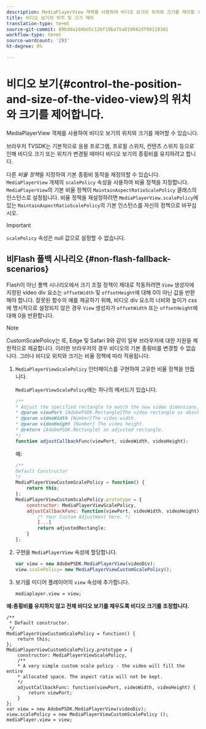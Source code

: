 ```yaml
---
description: MediaPlayerView 객체를 사용하여 비디오 보기의 위치와 크기를 제어할 수 있습니다.
title: 비디오 보기의 위치 및 크기 제어
translation-type: tm+mt
source-git-commit: 89bdda1d4bd5c126f19ba75a819942df901183d1
workflow-type: tm+mt
source-wordcount: '293'
ht-degree: 0%

---
```



# 비디오 보기{#control-the-position-and-size-of-the-video-view}의 위치와 크기를 제어합니다.

MediaPlayerView 객체를 사용하여 비디오 보기의 위치와 크기를 제어할 수 있습니다.

브라우저 TVSDK는 기본적으로 응용 프로그램, 프로필 스위치, 컨텐츠 스위치 등으로 인해 비디오 크기 또는 위치가 변경될 때마다 비디오 보기의 종횡비를 유지하려고 합니다.

다른 *비율 정책*&#x200B;을 지정하여 기본 종횡비 동작을 재정의할 수 있습니다. `MediaPlayerView` 개체의 `scalePolicy` 속성을 사용하여 비율 정책을 지정합니다. `MediaPlayerView`의 기본 비율 정책이 `MaintainAspectRatioScalePolicy` 클래스의 인스턴스로 설정됩니다. 비율 정책을 재설정하려면 `MediaPlayerView.scalePolicy`에 있는 `MaintainAspectRatioScalePolicy`의 기본 인스턴스를 자신의 정책으로 바꾸십시오.

>[!IMPORTANT]
>
>`scalePolicy` 속성은 null 값으로 설정할 수 없습니다.

## 비Flash 폴백 시나리오 {#non-flash-fallback-scenarios}

Flash이 아닌 폴백 시나리오에서 크기 조절 정책이 제대로 작동하려면 `View` 생성자에 지정된 video div 요소는 `offsetWidth` 및 `offsetHeight`에 대해 0이 아닌 값을 반환해야 합니다. 잘못된 함수의 예를 제공하기 위해, 비디오 div 요소의 너비와 높이가 css에 명시적으로 설정되지 않은 경우 `View` 생성자가 `offsetWidth` 또는 `offsetHeight`에 대해 0을 반환합니다.

>[!NOTE]
>
>CustomScalePolicy는 IE, Edge 및 Safari 9와 같이 일부 브라우저에 대한 지원을 제한적으로 제공합니다. 이러한 브라우저의 경우 비디오의 기본 종횡비를 변경할 수 없습니다. 그러나 비디오 위치와 크기는 비율 정책에 따라 적용됩니다.

1. `MediaPlayerViewScalePolicy` 인터페이스를 구현하여 고유한 비율 정책을 만듭니다.

   `MediaPlayerViewScalePolicy`에는 하나의 메서드가 있습니다.

   ```js
   /** 
   * Adjust the specified rectangle to match the new video dimensions. 
   * @param viewPort {AdobePSDK.Rectangle}The video rectangle as absolute position. 
   * @param videoWidth {Number}The video width. 
   * @param videoHeight {Number} The video height. 
   * @return {AdobePSDK.Rectangle} an adjusted rectangle. 
   */ 
   function adjustCallbackFunc(viewPort, videoWidth, videoHeight);
   ```

   예:

   ```js
   /** 
   Default Constructor 
   */ 
   MediaPlayerViewCustomScalePolicy = function() { 
       return this; 
   }; 
   MediaPlayerViewCustomScalePolicy.prototype = { 
       constructor: MediaPlayerViewScalePolicy, 
       adjustCallbackFunc: function(viewPort, videoWidth, videoHeight) { 
           /* Your Custom Adjustment here. */ 
           [...] 
           return adjustedRectangle; 
       } 
   };
   ```

1. 구현을 `MediaPlayerView` 속성에 할당합니다.

   ```js
   var view = new AdobePSDK.MediaPlayerView(videoDiv); 
   view.scalePolicy= new MediaPlayerViewCustomScalePolicy();
   ```

1. 보기를 미디어 플레이어의 `view` 속성에 추가합니다.

   ```
   mediaplayer.view = view;
   ```

<!--<a id="example_ABCD79AE29DB4A668F9A8B729FE44AF9"></a>-->

**예:종횡비를 유지하지 않고 전체 비디오 보기를 채우도록 비디오 크기를 조정합니다.**

```
/** 
 * Default constructor. 
 */ 
MediaPlayerViewCustomScalePolicy = function() { 
    return this; 
}; 
MediaPlayerViewCustomScalePolicy.prototype = { 
    constructor: MediaPlayerViewScalePolicy, 
    /** 
    * A very simple custom scale policy - the video will fill the entire 
    * allocated space. The aspect ratio will not be kept. 
    */ 
    adjustCallbackFunc: function(viewPort, videoWidth, videoHeight) { 
        return viewPort; 
    } 
}; 
var view = new AdobePSDK.MediaPlayerView(videoDiv); 
view.scalePolicy = new MediaPlayerViewCustomScalePolicy (); 
mediaPlayer.view = view;
```

